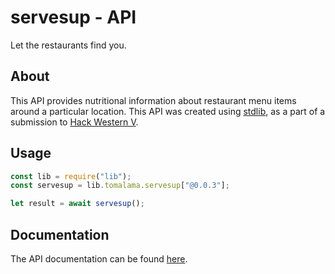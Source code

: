 # servesup - API

Let the restaurants find you.

## About

This API provides nutritional information about restaurant menu items around a particular location. This API was created using [stdlib](https://stdlib.com/), as a part of a submission to [Hack Western V](https://hackwestern5.devpost.com/).

## Usage

```javascript
const lib = require("lib");
const servesup = lib.tomalama.servesup["@0.0.3"];

let result = await servesup();
```

## Documentation

The API documentation can be found [here](https://stdlib.com/@tomalama/lib/servesup/).
